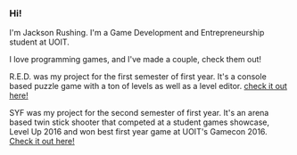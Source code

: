### Hi!
I'm Jackson Rushing. I'm a Game Development and Entrepreneurship student at UOIT.

I love programming games, and I've made a couple, check them out!

R.E.D. was my project for the first semester of first year. It's a console based puzzle game with a ton of levels as well as a level editor. [check it out here!](google.ca)

SYF was my project for the second semester of first year. It's an arena based twin stick shooter that competed at a student games showcase, Level Up 2016 and won best first year game at UOIT's Gamecon 2016. [Check it out here!](https://inustudios.itch.io/syf?secret=nw6IdpMLAF6Z1wDLtv1SUAMNrw)

